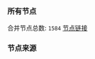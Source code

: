 ### 所有节点
合并节点总数: `1584`
[节点链接](https://raw.githubusercontent.com/rzhy1/11/master/sub/sub_merge_base64.txt)

### 节点来源
